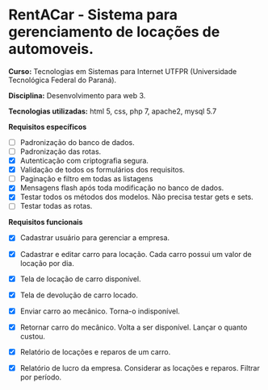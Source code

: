 # RentACar - Sistema para gerenciamento de locações de automoveis.
**Curso:** Tecnologias em Sistemas para Internet UTFPR (Universidade Tecnológica Federal do Paraná).  

**Disciplina:** Desenvolvimento para web 3.  

**Tecnologias utilizadas:** html 5, css, php 7, apache2, mysql 5.7 

**Requisitos específicos**
 - [ ] Padronização do banco de dados.
 - [ ] Padronização das rotas.
 - [x] Autenticação com criptografia segura.
 - [x] Validação de todos os formulários dos requisitos.
 - [ ] Paginação e filtro em todas as listagens
 - [x] Mensagens flash após toda modificação no banco de dados.
 - [x] Testar todos os métodos dos modelos. Não precisa testar gets e sets.
 - [ ] Testar todas as rotas.
  
**Requisitos funcionais**
- [x] Cadastrar usuário para gerenciar a empresa.
- [x] Cadastrar e editar carro para locação. Cada carro possui um valor de locação por dia.
- [x] Tela de locação de carro disponível.
- [x] Tela de devolução de carro locado.
- [x] Enviar carro ao mecânico. Torna-o indisponível.
- [x] Retornar carro do mecânico. Volta a ser disponível. Lançar o quanto custou.
- [x] Relatório de locações e reparos de um carro.
- [x] Relatório de lucro da empresa. Considerar as locações e reparos. Filtrar por período.

